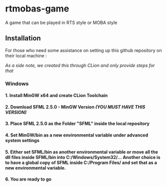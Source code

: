 # rtmobas-game
A game that can be played in RTS style or MOBA style

## Installation
For those who need some assistance on setting up this github repository on their local machine :

*As a side note, we created this through CLion and only provide steps for that*

### Windows
#### 1. Install MinGW x64 and create CLion Toolchain
#### 2. Download SFML 2.5.0 - MinGW Version *(YOU MUST HAVE THIS VERSION)*
#### 3. Place SFML 2.5.0 as the Folder "SFML" inside the local repository
#### 4. Set MinGW/bin as a new environmental variable under advanced system settings
#### 5. Either set SFML/bin as another environmental variable or move all the dll files inside SFML/bin into C:/Windows/System32/... Another choice is to have a global copy of SFML inside C:/Program Files/ and set that as a new environmental variable.
#### 6. You are ready to go
